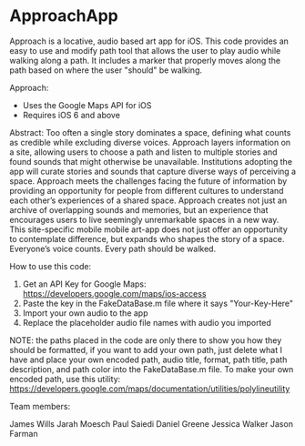 ApproachApp
========

Approach is a locative, audio based art app for iOS. This code provides an easy to use and modify path tool that allows the user to play audio while walking along a path. It includes a marker that properly moves along the path based on where the user "should" be walking.

Approach:
- Uses the Google Maps API for iOS
- Requires iOS 6 and above

Abstract:
Too often a single story dominates a space, defining what counts as credible while excluding diverse voices. Approach layers information on a site, allowing users to choose a path and listen to multiple stories and found sounds that might otherwise be unavailable. Institutions adopting the app will curate stories and sounds that capture diverse ways of perceiving a space. Approach meets the challenges facing the future of information by providing an opportunity for people from different cultures to understand each other’s experiences of a shared space. Approach creates not just an archive of overlapping sounds and memories, but an experience that encourages users to live seemingly unremarkable spaces in a new way. This site-specific mobile mobile art-app does not just offer an opportunity to contemplate difference, but expands who shapes the story of a space. Everyone’s voice counts. Every path should be walked.

How to use this code:
1. Get an API Key for Google Maps: https://developers.google.com/maps/ios-access
2. Paste the key in the FakeDataBase.m file where it says "Your-Key-Here"
3. Import your own audio to the app
4. Replace the placeholder audio file names with audio you imported

NOTE: the paths placed in the code are only there to show you how they should be formatted, if you want to add your own path, just delete what I have and place your own encoded path, audio title, format, path title, path description, and path color into the FakeDataBase.m file. To make your own encoded path, use this utility: https://developers.google.com/maps/documentation/utilities/polylineutility

Team members:

James Wills
Jarah Moesch
Paul Saiedi
Daniel Greene
Jessica Walker
Jason Farman
